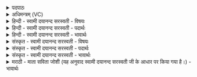 <details><summary>पदपाठः</summary>

दे॒वस्य॑। त्वा॒। स॒वि॒तुः। प्र॒स॒व इति॑ प्रऽस॒वे। अ॒श्विनोः॑। बा॒हुभ्या॒मिति॑ बा॒हुऽभ्या॑म्। पू॒ष्णः। हस्ता॑भ्याम्। अ॒श्विनोः॑। भैष॑ज्येन। तेज॑से। ब्र॒ह्म॒व॒र्च॒सायेति॑ ब्रह्मऽवर्च॒साय॑। अ॒भि। सि॒ञ्चा॒मि॒। सर॑स्वत्यै। भैष॑ज्येन। वी॒र्या᳖य। अ॒न्नाद्या॒येत्य॒न्नऽअद्या॑य। अ॒भि। सि॒ञ्चा॒मि॒। इन्द्र॑स्य। इ॒न्द्रि॒येण॑। बला॑य। श्रि॒यै। यश॑से। अ॒भि। सि॒ञ्चा॒मि॒। ३।
</details>

<details><summary>अधिमन्त्रम् (VC)</summary>

- सभेशो देवता
- अश्विनावृषी
- निचृदतिधृतिः
- षड्जः
</details>

<details><summary>हिन्दी - स्वामी दयानन्द सरस्वती - विषयः</summary>

फिर उसी विषय को अगले मन्त्र में कहा है ॥
</details>

<details><summary>हिन्दी - स्वामी दयानन्द सरस्वती - पदार्थः</summary>

पदार्थान्वयभाषाः -  हे शुभ लक्षणों से युक्त पुरुष ! (सवितुः) सकल ऐश्वर्य के अधिष्ठाता (देवस्य) सब ओर से प्रकाशमान जगदीश्वर के (प्रसवे) उत्पन्न किये हुए जगत् में (अश्विनोः) सम्पूर्ण विद्या में व्याप्त अध्यापक और उपदेशक के (बाहुभ्याम्) बल और पराक्रम से (पूष्णः) पूर्ण बलवाले वायुवत् वर्त्तमान पुरुष के (हस्ताभ्याम्) उत्साह और पुरुषार्थ से (अश्विनोः) वैद्यक विद्या में व्याप्त पढ़ाने और ओषधि करनेहारे के (भैषज्येन) वैद्यकपन से (तेजसे) प्रगल्भता के लिये (ब्रह्मवर्चसाय) वेदों के पढ़ने के लिये (त्वा) तुझ को राज प्रजाजन मैं (अभि, षिञ्चामि) अभिषेक करता हूँ (भैषज्येन) ओषधियों के भाव से (सरस्वत्यै) अच्छे प्रकार शिक्षा की हुई वाणी (वीर्याय) पराक्रम और (अन्नाद्याय) अन्नादि की प्राप्ति के लिये (अभि, षिञ्चामि) अभिषेक करता हूँ (इन्द्रस्य) परम ऐश्वर्य्यवाले के (इन्द्रियेण) धन से (बलाय) पुष्ट होने (श्रियै) सुशोभायुक्त राजलक्ष्मी और (यशसे) पुण्य कीर्ति के लिये (अभि, षिञ्चामि) अभिषेक करता हूँ ॥३ ॥
</details>

<details><summary>हिन्दी - स्वामी दयानन्द सरस्वती - भावार्थः</summary>

भावार्थभाषाः -  सब मनुष्यों को योग्य है कि इस जगत् में धर्मयुक्त कर्मों का प्रकाश करने के लिये शुभ गुण, कर्म और स्वभाववाले जन को राज्य पालन करने के लिये अधिकार देवें ॥३ ॥
</details>

<details><summary>संस्कृत - स्वामी दयानन्द सरस्वती - विषयः</summary>

पुनस्तमेव विषयमाह ॥
</details>

<details><summary>संस्कृत - स्वामी दयानन्द सरस्वती - पदार्थः</summary>

पदार्थान्वयभाषाः -  हे शुभलक्षणान्वित पुरुष ! सवितुर्देवस्येश्वरस्य प्रसवेऽश्विनोर्बाहुभ्यां पूष्णो हस्ताभ्यामश्विनोर्भैषज्येन तेजसे ब्रह्मवर्चसाय त्वा राजप्रजाजनोऽहमभिषिञ्चामि भैषज्येन सरस्वत्यै वीर्य्यायान्नाद्यायाऽभिषिञ्चामीन्द्रस्येन्द्रियेण बलाय श्रियै यशसेऽभिषिञ्चामि ॥३ ॥
</details>

<details><summary>संस्कृत - स्वामी दयानन्द सरस्वती - भावार्थः</summary>

भावार्थभाषाः -  जनैरत्र जगति धर्म्यकर्मप्रकाशकरणाय शुभगुणकर्मस्वभावो जनो राज्यपालनायाऽधिकर्त्तव्यः ॥३ ॥
</details>

<details><summary>मराठी - माता सविता जोशी (यह अनुवाद स्वामी दयानन्द सरस्वती जी के आधार पर किया गया है।) - भावार्थः</summary>

भावार्थभाषाः -  सर्व माणसांनी या जगात धर्मयुक्त कर्माचा फैलाव व्हावा यासाठी शुभ गुण, कर्म, स्वभाव असणाऱ्या माणसांना राज्यपालनाचा अधिकार द्यावा.
</details>